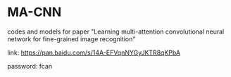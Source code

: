 # MA-CNN

codes and models for paper "Learning multi-attention convolutional neural network for fine-grained image recognition" 

link: https://pan.baidu.com/s/14A-EFVqnNYGyJKTR8qKPbA 

password: fcan
